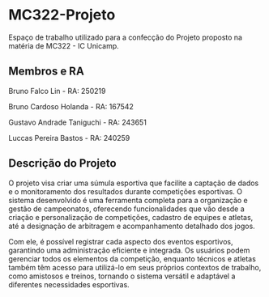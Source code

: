 # MC322-Projeto
Espaço de trabalho utilizado para a confecção do Projeto proposto na matéria de MC322 - IC Unicamp.


## Membros e RA
Bruno Falco Lin - RA: 250219

Bruno Cardoso Holanda - RA: 167542

Gustavo Andrade Taniguchi - RA: 243651

Luccas Pereira Bastos - RA: 240259

## Descrição do Projeto
O projeto visa criar uma súmula esportiva que facilite a captação de dados e o monitoramento dos resultados durante competições esportivas. O sistema desenvolvido é uma ferramenta completa para a organização e gestão de campeonatos, oferecendo funcionalidades que vão desde a criação e personalização de competições, cadastro de equipes e atletas, até a designação de arbitragem e acompanhamento detalhado dos jogos. 

Com ele, é possível registrar cada aspecto dos eventos esportivos, garantindo uma administração eficiente e integrada. Os usuários podem gerenciar todos os elementos da competição, enquanto técnicos e atletas também têm acesso para utilizá-lo em seus próprios contextos de trabalho, como amistosos e treinos, tornando o sistema versátil e adaptável a diferentes necessidades esportivas.

